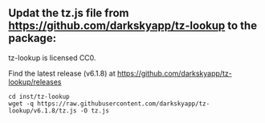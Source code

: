 ## Updat the tz.js file from https://github.com/darkskyapp/tz-lookup to the package:

tz-lookup is licensed CC0.

Find the latest release (v6.1.8) at https://github.com/darkskyapp/tz-lookup/releases

```
cd inst/tz-lookup
wget -q https://raw.githubusercontent.com/darkskyapp/tz-lookup/v6.1.8/tz.js -O tz.js
```
